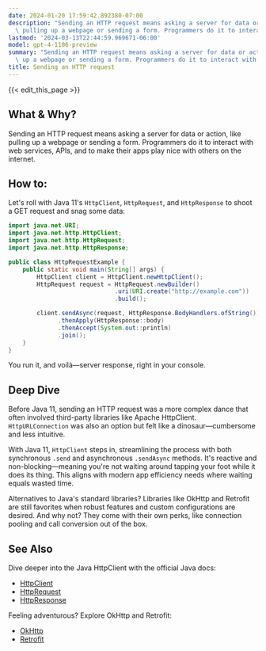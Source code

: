 ```yaml
---
date: 2024-01-20 17:59:42.892380-07:00
description: "Sending an HTTP request means asking a server for data or action, like\
  \ pulling up a webpage or sending a form. Programmers do it to interact with web\u2026"
lastmod: '2024-03-13T22:44:59.969671-06:00'
model: gpt-4-1106-preview
summary: "Sending an HTTP request means asking a server for data or action, like pulling\
  \ up a webpage or sending a form. Programmers do it to interact with web\u2026"
title: Sending an HTTP request
---
```


{{< edit_this_page >}}

## What & Why?

Sending an HTTP request means asking a server for data or action, like pulling up a webpage or sending a form. Programmers do it to interact with web services, APIs, and to make their apps play nice with others on the internet.

## How to:

Let's roll with Java 11's `HttpClient`, `HttpRequest`, and `HttpResponse` to shoot a GET request and snag some data:

```java
import java.net.URI;
import java.net.http.HttpClient;
import java.net.http.HttpRequest;
import java.net.http.HttpResponse;

public class HttpRequestExample {
    public static void main(String[] args) {
        HttpClient client = HttpClient.newHttpClient();
        HttpRequest request = HttpRequest.newBuilder()
                              .uri(URI.create("http://example.com"))
                              .build();

        client.sendAsync(request, HttpResponse.BodyHandlers.ofString())
              .thenApply(HttpResponse::body)
              .thenAccept(System.out::println)
              .join();
    }
}
```

You run it, and voilà—server response, right in your console.

## Deep Dive

Before Java 11, sending an HTTP request was a more complex dance that often involved third-party libraries like Apache HttpClient. `HttpURLConnection` was also an option but felt like a dinosaur—cumbersome and less intuitive.

With Java 11, `HttpClient` steps in, streamlining the process with both synchronous `.send` and asynchronous `.sendAsync` methods. It's reactive and non-blocking—meaning you're not waiting around tapping your foot while it does its thing. This aligns with modern app efficiency needs where waiting equals wasted time.

Alternatives to Java's standard libraries? Libraries like OkHttp and Retrofit are still favorites when robust features and custom configurations are desired. And why not? They come with their own perks, like connection pooling and call conversion out of the box.

## See Also

Dive deeper into the Java HttpClient with the official Java docs:
- [HttpClient](https://docs.oracle.com/en/java/javase/11/docs/api/java.net.http/java/net/http/HttpClient.html)
- [HttpRequest](https://docs.oracle.com/en/java/javase/11/docs/api/java.net.http/java/net/http/HttpRequest.html)
- [HttpResponse](https://docs.oracle.com/en/java/javase/11/docs/api/java.net.http/java/net/http/HttpResponse.html)

Feeling adventurous? Explore OkHttp and Retrofit:
- [OkHttp](https://square.github.io/okhttp/)
- [Retrofit](https://square.github.io/retrofit/)
